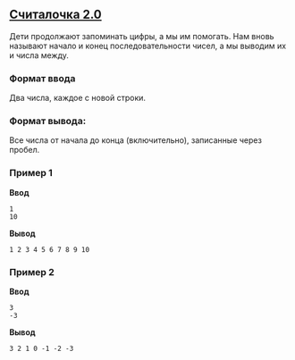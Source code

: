 ## [Считалочка 2.0](../../../solutions/2.3/23_d.py)

Дети продолжают запоминать цифры, а мы им помогать.
Нам вновь называют начало и конец последовательности чисел, а мы выводим их и числа между.

### Формат ввода

Два числа, каждое с новой строки.

### Формат вывода:

Все числа от начала до конца (включительно), записанные через пробел.

### Пример 1

__Ввод__
```plaintext
1
10
```

__Вывод__
```plaintext
1 2 3 4 5 6 7 8 9 10
```

### Пример 2

__Ввод__
```plaintext
3
-3
```

__Вывод__
```plaintext
3 2 1 0 -1 -2 -3
```
